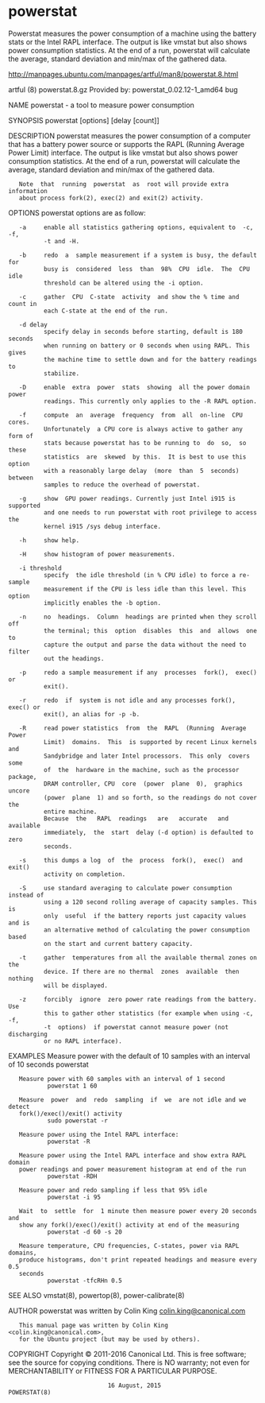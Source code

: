 # powerstat
Powerstat measures the power consumption of a machine using the battery stats or the Intel RAPL interface. The output is like vmstat but also shows power consumption statistics. At the end of a run, powerstat will calculate the average, standard deviation and min/max of the gathered data. 



http://manpages.ubuntu.com/manpages/artful/man8/powerstat.8.html


artful (8) powerstat.8.gz
Provided by: powerstat_0.02.12-1_amd64 bug

NAME
       powerstat - a tool to measure power consumption

SYNOPSIS
       powerstat [options] [delay [count]]

DESCRIPTION
       powerstat  measures  the  power  consumption  of  a computer that has a
       battery power source or supports the RAPL (Running Average Power Limit)
       interface.   The output is like vmstat but also shows power consumption
       statistics.  At the end of a run, powerstat will calculate the average,
       standard deviation and min/max of the gathered data.

       Note  that  running  powerstat  as  root will provide extra information
       about process fork(2), exec(2) and exit(2) activity.

OPTIONS
       powerstat options are as follow:

       -a     enable all statistics gathering options, equivalent to  -c,  -f,
              -t and -H.

       -b     redo  a  sample measurement if a system is busy, the default for
              busy is  considered  less  than  98%  CPU  idle.  The  CPU  idle
              threshold can be altered using the -i option.

       -c     gather  CPU  C-state  activity  and show the % time and count in
              each C-state at the end of the run.

       -d delay
              specify delay in seconds before starting, default is 180 seconds
              when running on battery or 0 seconds when using RAPL. This gives
              the machine time to settle down and for the battery readings  to
              stabilize.

       -D     enable  extra  power  stats  showing  all the power domain power
              readings. This currently only applies to the -R RAPL option.

       -f     compute  an  average  frequency  from  all  on-line  CPU  cores.
              Unfortunately  a CPU core is always active to gather any form of
              stats because powerstat has to be running to  do  so,  so  these
              statistics  are  skewed  by this.  It is best to use this option
              with a reasonably large delay  (more  than  5  seconds)  between
              samples to reduce the overhead of powerstat.

       -g     show  GPU power readings. Currently just Intel i915 is supported
              and one needs to run powerstat with root privilege to access the
              kernel i915 /sys debug interface.

       -h     show help.

       -H     show histogram of power measurements.

       -i threshold
              specify  the idle threshold (in % CPU idle) to force a re-sample
              measurement if the CPU is less idle than this level. This option
              implicitly enables the -b option.

       -n     no  headings.  Column  headings are printed when they scroll off
              the terminal; this  option  disables  this  and  allows  one  to
              capture the output and parse the data without the need to filter
              out the headings.

       -p     redo a sample measurement if any  processes  fork(),  exec()  or
              exit().

       -r     redo  if  system is not idle and any processes fork(), exec() or
              exit(), an alias for -p -b.

       -R     read power statistics  from  the  RAPL  (Running  Average  Power
              Limit)  domains.  This  is supported by recent Linux kernels and
              Sandybridge and later Intel processors.  This only  covers  some
              of  the  hardware in the machine, such as the processor package,
              DRAM controller, CPU  core  (power  plane  0),  graphics  uncore
              (power  plane  1) and so forth, so the readings do not cover the
              entire machine.
              Because  the   RAPL  readings   are   accurate   and   available
              immediately,  the  start  delay (-d option) is defaulted to zero
              seconds.

       -s     this dumps a log  of  the  process  fork(),  exec()  and  exit()
              activity on completion.

       -S     use standard averaging to calculate power consumption instead of
              using a 120 second rolling average of capacity samples. This  is
              only  useful  if the battery reports just capacity values and is
              an alternative method of calculating the power consumption based
              on the start and current battery capacity.

       -t     gather  temperatures from all the available thermal zones on the
              device. If there are no thermal  zones  available  then  nothing
              will be displayed.

       -z     forcibly  ignore  zero power rate readings from the battery. Use
              this to gather other statistics (for example when using -c,  -f,
              -t  options)  if powerstat cannot measure power (not discharging
              or no RAPL interface).

EXAMPLES
       Measure power with the default of 10 samples with  an  interval  of  10
       seconds
               powerstat

       Measure power with 60 samples with an interval of 1 second
               powerstat 1 60

       Measure  power  and  redo  sampling  if  we  are not idle and we detect
       fork()/exec()/exit() activity
               sudo powerstat -r

       Measure power using the Intel RAPL interface:
               powerstat -R

       Measure power using the Intel RAPL interface and show extra RAPL domain
       power readings and power measurement histogram at end of the run
               powerstat -RDH

       Measure power and redo sampling if less that 95% idle
               powerstat -i 95

       Wait  to  settle  for  1 minute then measure power every 20 seconds and
       show any fork()/exec()/exit() activity at end of the measuring
               powerstat -d 60 -s 20

       Measure temperature, CPU frequencies, C-states, power via RAPL domains,
       produce histograms, don't print repeated headings and measure every 0.5
       seconds
               powerstat -tfcRHn 0.5

SEE ALSO
       vmstat(8), powertop(8), power-calibrate(8)

AUTHOR
       powerstat was written by Colin King <colin.king@canonical.com>

       This manual page was written by Colin King  <colin.king@canonical.com>,
       for the Ubuntu project (but may be used by others).

COPYRIGHT
       Copyright © 2011-2016 Canonical Ltd.
       This is free software; see the source for copying conditions.  There is
       NO warranty; not even for MERCHANTABILITY or FITNESS FOR  A  PARTICULAR
       PURPOSE.

                                16 August, 2015                   POWERSTAT(8)
